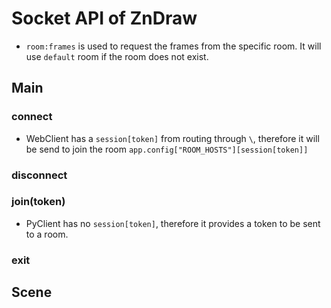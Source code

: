 # Socket API of ZnDraw

- `room:frames` is used to request the frames from the specific room. It will use `default` room if the room does not exist.


## Main

### connect

- WebClient has a `session[token]` from routing through `\`, therefore it will
  be send to join the room `app.config["ROOM_HOSTS"][session[token]]`

### disconnect

### join(token)

- PyClient has no `session[token]`, therefore it provides a token to be sent to
  a room.

### exit

## Scene
